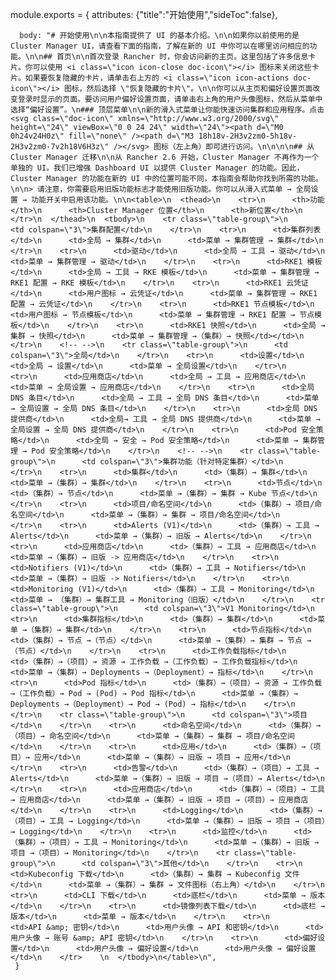 
module.exports = { 
      attributes: {"title":"开始使用","sideToc":false},
    
      body: "# 开始使用\n\n本指南提供了 UI 的基本介绍。\n\n如果你以前使用的是 Cluster Manager UI，请查看下面的指南，了解在新的 UI 中你可以在哪里访问相应的功能。\n\n## 首页\n\n首次登录 Rancher 时，你会访问新的主页。这里包括了许多信息卡片。你可以使用 <i class=\"icon icon-close doc-icon\"></i> 图标来关闭这些卡片。如果要恢复隐藏的卡片，请单击右上方的 <i class=\"icon icon-actions doc-icon\"></i> 图标，然后选择 \"恢复隐藏的卡片\"。\n\n你可以从主页和偏好设置页面改变登录时显示的页面。要访问用户偏好设置页面，请单击右上角的用户头像图标，然后从菜单中选择“偏好设置”。\n### 顶层菜单\n\n新的滑入式菜单让你能快速访问集群和应用程序。点击 <svg class=\"doc-icon\" xmlns=\"http://www.w3.org/2000/svg\" height=\"24\" viewBox=\"0 0 24 24\" width=\"24\"><path d=\"M0 0h24v24H0z\" fill=\"none\" /><path d=\"M3 18h18v-2H3v2zm0-5h18v-2H3v2zm0-7v2h18V6H3z\" /></svg> 图标（左上角）即可进行访问。\n\n\n\n## 从 Cluster Manager 迁移\n\n从 Rancher 2.6 开始，Cluster Manager 不再作为一个单独的 UI。我们已增强 Dashboard UI 以提供 Cluster Manager 的功能。因此，Cluster Manager 的功能在新的 UI 中的位置可能不同，本指南会帮助你找到所需的功能。\n\n> 请注意，你需要启用旧版功能标志才能使用旧版功能。你可以从滑入式菜单 → 全局设置 → 功能开关中启用该功能。\n\n<table>\n  <thead>\n    <tr>\n      <th>功能</th>\n      <th>Cluster Manager 位置</th>\n      <th>新位置</th>\n    </tr>\n  </thead>\n  <tbody>\n    <tr class=\"table-group\">\n      <td colspan=\"3\">集群配置</td>\n    </tr>\n    <tr>\n      <td>集群列表</td>\n      <td>全局 → 集群</td>\n      <td>菜单 → 集群管理 → 集群</td>\n    </tr>\n    <tr>\n      <td>驱动</td>\n      <td>全局 → 工具 → 驱动</td>\n      <td>菜单 → 集群管理 → 驱动</td>\n    </tr>\n    <tr>\n      <td>RKE1 模板</td>\n      <td>全局 → 工具 → RKE 模板</td>\n      <td>菜单 → 集群管理 → RKE1 配置 → RKE 模板</td>\n    </tr>\n    <tr>\n      <td>RKE1 云凭证</td>\n      <td>用户图标 → 云凭证</td>\n      <td>菜单 → 集群管理 → RKE1 配置 → 云凭证</td>\n    </tr>\n    <tr>\n      <td>RKE1 节点模板</td>\n      <td>用户图标 → 节点模板</td>\n      <td>菜单 → 集群管理 → RKE1 配置 → 节点模板</td>\n    </tr>\n    <tr>\n      <td>RKE1 快照</td>\n      <td>全局 → 集群 → 快照</td>\n      <td>菜单 → 集群管理 →（集群）→ 快照</td></td>\n    </tr>\n    <!-- -->\n    <tr class=\"table-group\">\n      <td colspan=\"3\">全局</td>\n    </tr>\n    <tr>\n      <td>设置</td>\n      <td>全局 → 设置</td>\n      <td>菜单 → 全局设置</td>\n    </tr>\n    <tr>\n      <td>应用商店</td>\n      <td>全局 → 工具 → 应用商店</td>\n      <td>菜单 → 全局设置 → 应用商店</td>\n    </tr>\n    <tr>\n      <td>全局 DNS 条目</td>\n      <td>全局 → 工具 → 全局 DNS 条目</td>\n      <td>菜单 → 全局设置 → 全局 DNS 条目</td>\n    </tr>\n    <tr>\n      <td>全局 DNS 提供商</td>\n      <td>全局→ 工具 → 全局 DNS 提供商</td>\n      <td>菜单 → 全局设置 → 全局 DNS 提供商</td>\n    </tr>\n    <tr>\n      <td>Pod 安全策略</td>\n      <td>全局 → 安全 → Pod 安全策略</td>\n      <td>菜单 → 集群管理 → Pod 安全策略</td>\n    </tr>\n    <!-- -->\n    <tr class=\"table-group\">\n      <td colspan=\"3\">集群功能（针对特定集群）</td>\n    </tr>\n    <tr>\n      <td>集群</td>\n      <td>（集群）→ 集群</td>\n      <td>菜单 →（集群）→ 集群</td>\n    </tr>\n    <tr>\n      <td>节点</td>\n      <td>（集群）→ 节点</td>\n      <td>菜单 →（集群）→ 集群 → Kube 节点</td>\n    </tr>\n    <tr>\n      <td>项目/命名空间</td>\n      <td>（集群）→ 项目/命名空间</td>\n      <td>菜单 →（集群）→ 集群 → 项目/命名空间</td>\n    </tr>\n    <tr>\n      <td>Alerts (V1)</td>\n      <td>（集群）→ 工具 → Alerts</td>\n      <td>菜单 →（集群）→ 旧版 → Alerts</td>\n    </tr>\n    <tr>\n      <td>应用商店</td>\n      <td>（集群）→ 工具 → 应用商店</td>\n      <td>菜单 →（集群）→ 旧版 -> 应用商店</td>\n    </tr>\n    <tr>\n      <td>Notifiers (V1)</td>\n      <td>（集群）→ 工具 → Notifiers</td>\n      <td>菜单 →（集群）→ 旧版 -> Notifiers</td>\n    </tr>\n    <tr>\n      <td>Monitoring (V1)</td>\n      <td>（集群）→ 工具 → Monitoring</td>\n      <td>菜单 → （集群）→ 集群工具 → Monitoring（旧版）</td>\n    </tr>\n    <tr class=\"table-group\">\n      <td colspan=\"3\">V1 Monitoring</td>\n    <tr>\n      <td>集群指标</td>\n      <td>（集群）→ 集群</td>\n      <td>菜单 →（集群）→ 集群</td>\n    </tr>\n    <tr>\n      <td>节点指标</td>\n      <td>（集群）→ 节点 →（节点）</td>\n      <td>菜单 →（集群）→ 集群 → 节点 →（节点）</td>\n    </tr>\n    <tr>\n      <td>工作负载指标</td>\n      <td>（集群）→（项目）→ 资源 → 工作负载 →（工作负载）→ 工作负载指标</td>\n      <td>菜单 →（集群）→ Deployments →（Deployment）→ 指标</td>\n    </tr>\n    <tr>\n      <td>Pod 指标</td>\n      <td>（集群）→（项目）→ 资源 → 工作负载 →（工作负载）→ Pod → (Pod) → Pod 指标</td>\n      <td>菜单 →（集群）→ Deployments →（Deployment）→ Pod → (Pod) → 指标</td>\n    </tr>\n    </tr>\n    <tr class=\"table-group\">\n      <td colspan=\"3\">项目</td>\n    </tr>\n    <tr>\n      <td>命名空间</td>\n      <td>（集群）→（项目）→ 命名空间</td>\n      <td>菜单 →（集群）→ 集群 → 项目/命名空间</td>\n    </tr>\n    <tr>\n      <td>应用</td>\n      <td>（集群）→（项目）→ 应用</td>\n      <td>菜单 →（集群）→ 旧版 → 项目 → 应用</td>\n    </tr>\n    <tr>\n      <td>告警</td>\n      <td>（集群）→（项目）→ 工具 → Alerts</td>\n      <td>菜单 →（集群）→ 旧版 → 项目 →（项目）→ Alerts</td>\n    </tr>\n    <tr>\n      <td>应用商店</td>\n      <td>（集群）→（项目）→ 工具 → 应用商店</td>\n      <td>菜单 →（集群）→ 旧版 → 项目 →（项目）→ 应用商店</td>\n    </tr>\n    <tr>\n      <td>Logging</td>\n      <td>（集群）→（项目）→ 工具 → Logging</td>\n      <td>菜单 →（集群）→ 旧版 → 项目 →（项目）→ Logging</td>\n    </tr>\n    <tr>\n      <td>监控</td>\n      <td>（集群）→（项目）→ 工具 → Monitoring</td>\n      <td>菜单 →（集群）→ 旧版 → 项目 →（项目）→ Monitoring</td>\n    </tr>\n    <tr class=\"table-group\">\n      <td colspan=\"3\">其他</td>\n    </tr>\n    <tr>\n      <td>Kubeconfig 下载</td>\n      <td>（集群）→ 集群 → Kubeconfig 文件</td>\n      <td>菜单 →（集群）→ 集群 → 文件图标（右上角）</td>\n    </tr>\n    <tr>\n      <td>CLI 下载</td>\n      <td>底栏</td>\n      <td>菜单 → 版本</td>\n    </tr>\n    <tr>\n      <td>镜像列表下载</td>\n      <td>底栏 → 版本</td>\n      <td>菜单 → 版本</td>\n    </tr>\n    <tr>\n      <td>API &amp; 密钥</td>\n      <td>用户头像 → API 和密钥</td>\n      <td>用户头像 → 账号 &amp; API 密钥</td>\n    </tr>\n    <tr>\n      <td>偏好设置</td>\n      <td>用户头像 → 偏好设置</td>\n      <td>用户头像 → 偏好设置</td>\n    </tr>    \n  </tbody>\n</table>\n",
     }